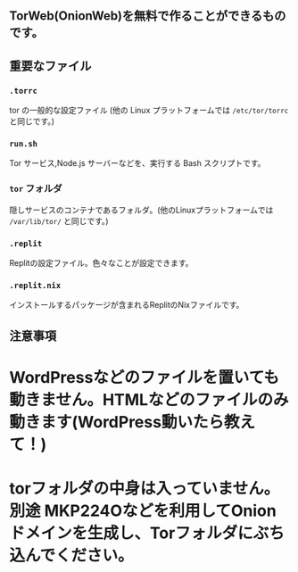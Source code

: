 ## TorWeb(OnionWeb)を無料で作ることができるものです。

## 重要なファイル

### `.torrc` 
tor の一般的な設定ファイル (他の Linux プラットフォームでは `/etc/tor/torrc` と同じです。)

### `run.sh`

Tor サービス,Node.js サーバーなどを、実行する Bash スクリプトです。

### `tor` フォルダ

隠しサービスのコンテナであるフォルダ。(他のLinuxプラットフォームでは `/var/lib/tor/` と同じです。)

### `.replit`
Replitの設定ファイル。色々なことが設定できます。

### `.replit.nix`
インストールするパッケージが含まれるReplitのNixファイルです。

## 注意事項
# WordPressなどのファイルを置いても動きません。HTMLなどのファイルのみ動きます(WordPress動いたら教えて！)

# torフォルダの中身は入っていません。別途 MKP224Oなどを利用してOnionドメインを生成し、Torフォルダにぶち込んでください。
